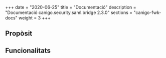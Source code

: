 +++
date        = "2020-06-25"
title       = "Documentació"
description = "Documentació canigo.security.saml.bridge 2.3.0"
sections    = "canigo-fwk-docs"
weight      = 3
+++

## Propòsit



## Funcionalitats
